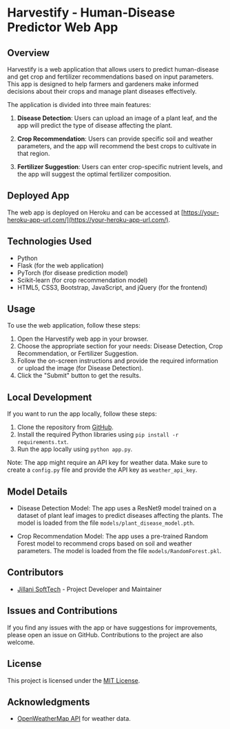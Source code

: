 # Harvestify - Human-Disease Predictor Web App

## Overview

Harvestify is a web application that allows users to predict human-disease and get crop and fertilizer recommendations based on input parameters. This app is designed to help farmers and gardeners make informed decisions about their crops and manage plant diseases effectively.

The application is divided into three main features:

1. **Disease Detection**: Users can upload an image of a plant leaf, and the app will predict the type of disease affecting the plant.

2. **Crop Recommendation**: Users can provide specific soil and weather parameters, and the app will recommend the best crops to cultivate in that region.

3. **Fertilizer Suggestion**: Users can enter crop-specific nutrient levels, and the app will suggest the optimal fertilizer composition.

## Deployed App

The web app is deployed on Heroku and can be accessed at [https://your-heroku-app-url.com/](https://your-heroku-app-url.com/).

## Technologies Used

- Python
- Flask (for the web application)
- PyTorch (for disease prediction model)
- Scikit-learn (for crop recommendation model)
- HTML5, CSS3, Bootstrap, JavaScript, and jQuery (for the frontend)

## Usage

To use the web application, follow these steps:

1. Open the Harvestify web app in your browser.
2. Choose the appropriate section for your needs: Disease Detection, Crop Recommendation, or Fertilizer Suggestion.
3. Follow the on-screen instructions and provide the required information or upload the image (for Disease Detection).
4. Click the "Submit" button to get the results.

## Local Development

If you want to run the app locally, follow these steps:

1. Clone the repository from [GitHub](https://github.com/MGJillaniMughal/Harvestify-Full-End-to-End-Project).
2. Install the required Python libraries using `pip install -r requirements.txt`.
3. Run the app locally using `python app.py`.

Note: The app might require an API key for weather data. Make sure to create a `config.py` file and provide the API key as `weather_api_key`.

## Model Details

- Disease Detection Model: The app uses a ResNet9 model trained on a dataset of plant leaf images to predict diseases affecting the plants. The model is loaded from the file `models/plant_disease_model.pth`.

- Crop Recommendation Model: The app uses a pre-trained Random Forest model to recommend crops based on soil and weather parameters. The model is loaded from the file `models/RandomForest.pkl`.

## Contributors

- [Jillani SoftTech](https://github.com/MGJillaniMughal) - Project Developer and Maintainer

## Issues and Contributions

If you find any issues with the app or have suggestions for improvements, please open an issue on GitHub. Contributions to the project are also welcome.

## License

This project is licensed under the [MIT License](https://github.com/MGJillaniMughal/Harvestify-Full-End-to-End-Project/blob/master/LICENSE).

## Acknowledgments

- [OpenWeatherMap API](https://openweathermap.org/) for weather data.
